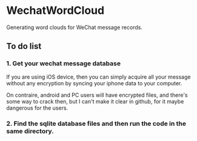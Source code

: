 # WechatWordCloud
Generating word clouds for WeChat message records.

## To do list
### 1. Get your wechat message database
If you are using iOS device, then you can simply acquire all your message without any encryption by syncing your iphone data to your computer.

On contraire, android and PC users will have encrypted files, and there's some way to crack then, but I can't make it clear in github, for it maybe dangerous for the users.

### 2. Find the sqlite database files and then run the code in the same directory.
